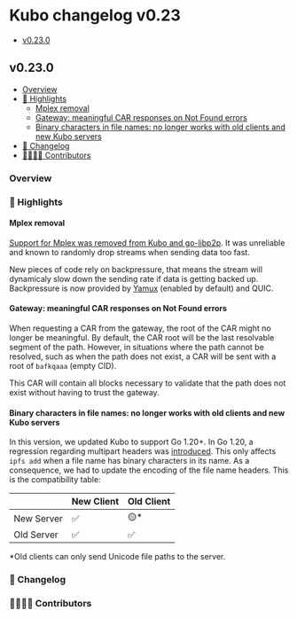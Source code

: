 # Kubo changelog v0.23

- [v0.23.0](#v0230)

## v0.23.0

- [Overview](#overview)
- [🔦 Highlights](#-highlights)
  - [Mplex removal](#mplex-removal)
  - [Gateway: meaningful CAR responses on Not Found errors](#gateway-meaningful-car-responses-on-not-found-errors)
  - [Binary characters in file names: no longer works with old clients and new Kubo servers](#binary-characters-in-file-names-no-longer-works-with-old-clients-and-new-kubo-servers)
- [📝 Changelog](#-changelog)
- [👨‍👩‍👧‍👦 Contributors](#-contributors)

### Overview

### 🔦 Highlights

#### Mplex removal

[Support for Mplex was removed from Kubo and go-libp2p](https://github.com/libp2p/specs/issues/553). It was unreliable and known to
randomly drop streams when sending data too fast.

New pieces of code rely on backpressure, that means the stream will dynamicaly
slow down the sending rate if data is getting backed up.
Backpressure is now provided by [Yamux](https://github.com/ipfs/kubo/blob/master/docs/config.md#swarmtransportsmultiplexersyamux) (enabled by default) and QUIC.

#### Gateway: meaningful CAR responses on Not Found errors

When requesting a CAR from the gateway, the root of the CAR might no longer be
meaningful. By default, the CAR root will be the last resolvable segment of the
path. However, in situations where the path cannot be resolved, such as when
the path does not exist, a CAR will be sent with a root of `bafkqaaa` (empty CID).

This CAR will contain all blocks necessary to validate that the path does not
exist without having to trust the gateway.

#### Binary characters in file names: no longer works with old clients and new Kubo servers

In this version, we updated Kubo to support Go 1.20+. In Go 1.20, a regression
regarding multipart headers was [introduced](https://github.com/golang/go/issues/60674).
This only affects `ipfs add` when a file name has binary characters in its name.
As a consequence, we had to update the encoding of the file name headers. This is
the compatibility table:

|            | New Client | Old Client  |
|------------|------------|-------------|
| New Server | ✅         | 🟡*         |
| Old Server | ✅         | ✅          |

*Old clients can only send Unicode file paths to the server.

### 📝 Changelog

### 👨‍👩‍👧‍👦 Contributors
